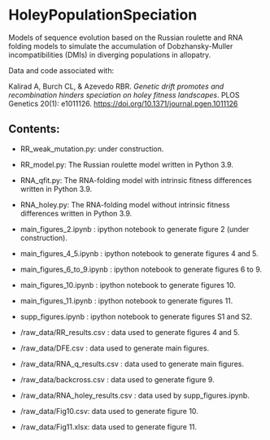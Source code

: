# HoleyPopulationSpeciation

Models of sequence evolution based on the Russian roulette and RNA folding models to simulate the accumulation of Dobzhansky-Muller incompatibilities (DMIs) in diverging populations in allopatry.

Data and code associated with:

Kalirad A, Burch CL, & Azevedo RBR. _Genetic drift promotes and recombination hinders speciation on holey fitness landscapes_. PLOS Genetics 20(1): e1011126. https://doi.org/10.1371/journal.pgen.1011126

## Contents:

+ RR_weak_mutation.py: under construction.

+ RR_model.py: The Russian roulette model written in Python 3.9.

+ RNA_qfit.py: The RNA-folding model with intrinsic fitness differences written in Python 3.9.

+ RNA_holey.py: The RNA-folding model without intrinsic fitness differences written in Python 3.9.

+ main_figures_2.ipynb : ipython notebook to generate figure 2 (under construction).

+ main_figures_4_5.ipynb : ipython notebook to generate figures 4 and 5.

+ main_figures_6_to_9.ipynb : ipython notebook to generate figures 6 to 9.

+ main_figures_10.ipynb : ipython notebook to generate figures 10.

+ main_figures_11.ipynb : ipython notebook to generate figures 11.

+ supp_figures.ipynb : ipython notebook to generate figures S1 and S2.

+ /raw_data/RR_results.csv : data used to generate figures 4 and 5.

+ /raw_data/DFE.csv : data used to generate main figures.

+ /raw_data/RNA_q_results.csv : data used to generate main figures.

+ /raw_data/backcross.csv : data used to generate figure 9.

+ /raw_data/RNA_holey_results.csv : data used by supp_figures.ipynb.

+ /raw_data/Fig10.csv: data used to generate figure 10.

+ /raw_data/Fig11.xlsx: data used to generate figure 11.
